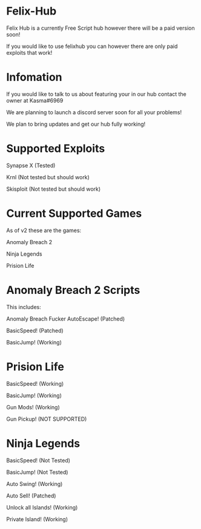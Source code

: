 # Felix-Hub

Felix Hub is a currently Free Script hub however there will be a paid version soon!

If you would like to use felixhub you can however there are only paid exploits that work!

# Infomation

If you would like to talk to us about featuring your in our hub contact the owner at Kasma#6969

We are planning to launch a discord server soon for all your problems!

We plan to bring updates and get our hub fully working!

# Supported Exploits

Synapse X (Tested)

Krnl (Not tested but should work)

Skisploit (Not tested but should work)

# Current Supported Games
As of v2 these are the games:

Anomaly Breach 2

Ninja Legends

Prision Life

# Anomaly Breach 2 Scripts

This includes:

Anomaly Breach Fucker AutoEscape! (Patched)

BasicSpeed! (Patched)

BasicJump! (Working)

# Prision Life

BasicSpeed! (Working)

BasicJump! (Working)

Gun Mods! (Working)

Gun Pickup! (NOT SUPPORTED)

# Ninja Legends

BasicSpeed! (Not Tested)

BasicJump! (Not Tested)

Auto Swing! (Working)

Auto Sell! (Patched)

Unlock all Islands! (Working)

Private Island! (Working)
